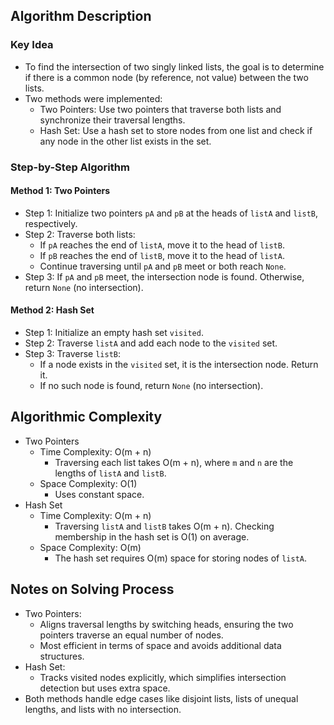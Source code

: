 ## Algorithm Description
### Key Idea
- To find the intersection of two singly linked lists, the goal is to determine if there is a common node (by reference, not value) between the two lists.
- Two methods were implemented:
  - Two Pointers: Use two pointers that traverse both lists and synchronize their traversal lengths.
  - Hash Set: Use a hash set to store nodes from one list and check if any node in the other list exists in the set.

### Step-by-Step Algorithm
#### Method 1: Two Pointers
- Step 1: Initialize two pointers ```pA``` and ```pB``` at the heads of ```listA``` and ```listB```, respectively.
- Step 2: Traverse both lists:
  - If ```pA``` reaches the end of ```listA```, move it to the head of ```listB```.
  - If ```pB``` reaches the end of ```listB```, move it to the head of ```listA```.
  - Continue traversing until ```pA``` and ```pB``` meet or both reach ```None```.
- Step 3: If ```pA``` and ```pB``` meet, the intersection node is found. Otherwise, return ```None``` (no intersection).
#### Method 2: Hash Set
- Step 1: Initialize an empty hash set ```visited```.
- Step 2: Traverse ```listA``` and add each node to the ```visited``` set.
- Step 3: Traverse ```listB```:
  - If a node exists in the ```visited``` set, it is the intersection node. Return it.
  - If no such node is found, return ```None``` (no intersection).

## Algorithmic Complexity
- Two Pointers
  - Time Complexity: O(m + n)
    - Traversing each list takes O(m + n), where ```m``` and ```n``` are the lengths of ```listA``` and ```listB```.
  - Space Complexity: O(1)
    - Uses constant space.
- Hash Set
  - Time Complexity: O(m + n)
    - Traversing ```listA``` and ```listB``` takes O(m + n). Checking membership in the hash set is O(1) on average.
  - Space Complexity: O(m)
    - The hash set requires O(m) space for storing nodes of ```listA```.

## Notes on Solving Process
- Two Pointers:
  - Aligns traversal lengths by switching heads, ensuring the two pointers traverse an equal number of nodes.
  - Most efficient in terms of space and avoids additional data structures.
- Hash Set:
  - Tracks visited nodes explicitly, which simplifies intersection detection but uses extra space.
- Both methods handle edge cases like disjoint lists, lists of unequal lengths, and lists with no intersection.